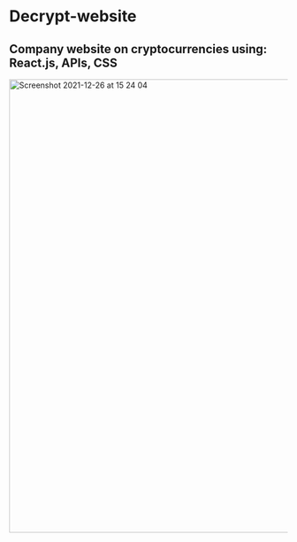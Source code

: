# Decrypt-website

## Company website on cryptocurrencies using: React.js, APIs, CSS

<img width="819" alt="Screenshot 2021-12-26 at 15 24 04" src="https://user-images.githubusercontent.com/68688135/147411248-9ab1abe3-f236-4109-adcb-acd049191207.png">

